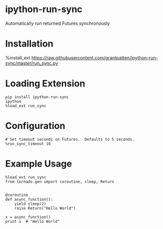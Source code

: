 # ipython-run-sync
Automatically run returned Futures synchronously

# Installation
%install_ext https://raw.githubusercontent.com/grantpatten/ipython-run-sync/master/run_sync.py

# Loading Extension
```
pip install ipython-run-sync
ipython
%load_ext run_sync
```

# Configuration
```
# Set timeout seconds on Futures.  Defaults to 5 seconds.
%run_sync_timeout 10
```

# Example Usage
```
%load_ext run_sync
from tornado.gen import coroutine, sleep, Return


@coroutine
def async_function():
    yield sleep(2)
    raise Return("Hello World")

x = async_function()
print x  # "Hello World"
```
